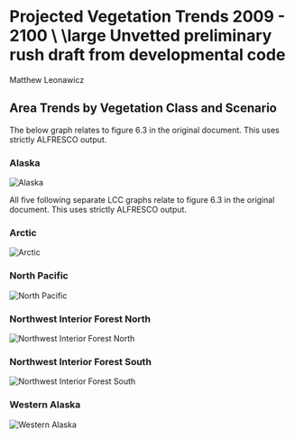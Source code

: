 # Projected Vegetation Trends 2009 - 2100 \\ \large Unvetted preliminary rush draft from developmental code
Matthew Leonawicz  







## Area Trends by Vegetation Class and Scenario
The below graph relates to figure 6.3 in the original document.
This uses strictly ALFRESCO output.

### Alaska
![Alaska](vegetation_trend_echam_files/figure-html/veg_change_ts_AK-1.png) 

All five following separate LCC graphs relate to figure 6.3 in the original document.
This uses strictly ALFRESCO output.

### Arctic
![Arctic](vegetation_trend_echam_files/figure-html/veg_change_ts_LCC1-1.png) 

### North Pacific
![North Pacific](vegetation_trend_echam_files/figure-html/veg_change_ts_LCC2-1.png) 

### Northwest Interior Forest North
![Northwest Interior Forest North](vegetation_trend_echam_files/figure-html/veg_change_ts_LCC3-1.png) 

### Northwest Interior Forest South
![Northwest Interior Forest South](vegetation_trend_echam_files/figure-html/veg_change_ts_LCC4-1.png) 

### Western Alaska
![Western Alaska](vegetation_trend_echam_files/figure-html/veg_change_ts_LCC5-1.png) 


